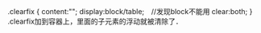 
.clearfix {
    content:"";
    display:block/table;　//发现block不能用
    clear:both;
}
.clearfix加到容器上，里面的子元素的浮动就被清除了．